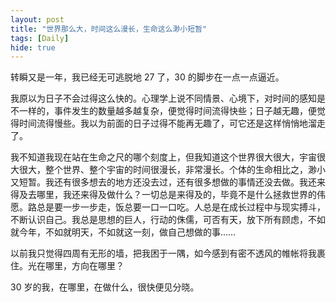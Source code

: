 ```yaml
---
layout: post
title: "世界那么大，时间这么漫长，生命这么渺小短暂"
tags: [Daily]
hide: true
---
```


转瞬又是一年，我已经无可逃脱地 27 了，30 的脚步在一点一点逼近。



我原以为日子不会过得这么快的。心理学上说不同情景、心境下，对时间的感知是不一样的，事件发生的数量越多越复杂，便觉得时间流得快些；日子越无趣，便觉得时间流得慢些。我以为前面的日子过得不能再无趣了，可它还是这样悄悄地溜走了。



我不知道我现在站在生命之尺的哪个刻度上，但我知道这个世界很大很大，宇宙很大很大，整个世界、整个宇宙的时间很漫长，非常漫长。个体的生命相比之，渺小又短暂。我还有很多想去的地方还没去过，还有很多想做的事情还没去做。我还来得及去哪里，我还来得及做什么？一切总是来得及的，毕竟不是什么拯救世界的伟愿。路总是要一步一步走，饭总要一口一口吃。人总是在成长过程中与现实搏斗，不断认识自己。我总是思想的巨人，行动的侏儒，可否有天，放下所有顾虑，不如就今年，不如就明天，不如就这一刻，做自己想做的事……



以前我只觉得四周有无形的墙，把我困于一隅，如今感到有密不透风的帷帐将我裹住。光在哪里，方向在哪里？



30 岁的我，在哪里，在做什么，很快便见分晓。
